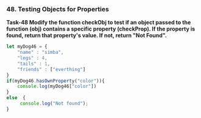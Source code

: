 ###  48. Testing Objects for Properties

**Task-48 Modify the function checkObj to test if an object passed to the function (obj) contains a specific property (checkProp). If the property is found, return that property's value. If not, return "Not Found".**
```js
let myDog46 = {
    "name" : "simba",
    "legs" : 4,
    "tails" : 1,
    "friends" : ["everthing"]
}
if(myDog46.hasOwnProperty("color")){
    console.log(myDog46["color"])
}
else  {
     console.log("Not found");
}